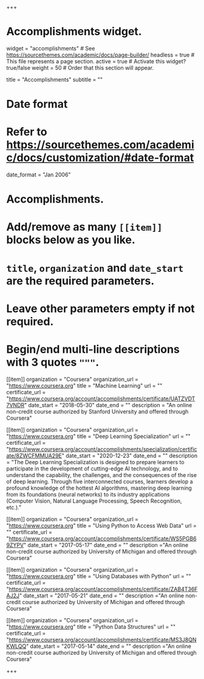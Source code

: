 +++
# Accomplishments widget.
widget = "accomplishments"  # See https://sourcethemes.com/academic/docs/page-builder/
headless = true  # This file represents a page section.
active = true  # Activate this widget? true/false
weight = 50  # Order that this section will appear.

title = "Accomplish&shy;ments"
subtitle = ""

# Date format
#   Refer to https://sourcethemes.com/academic/docs/customization/#date-format
date_format = "Jan 2006"

# Accomplishments.
#   Add/remove as many `[[item]]` blocks below as you like.
#   `title`, `organization` and `date_start` are the required parameters.
#   Leave other parameters empty if not required.
#   Begin/end multi-line descriptions with 3 quotes `"""`.

[[item]]
  organization = "Coursera"
  organization_url = "https://www.coursera.org"
  title = "Machine Learning"
  url = ""
  certificate_url = "https://www.coursera.org/account/accomplishments/certificate/UATZVDT7VNDR"
  date_start = "2018-05-30"
  date_end = ""
  description = "An online non-credit course authorized by Stanford University and offered through Coursera"


[[item]]
  organization = "Coursera"
  organization_url = "https://www.coursera.org"
  title = "Deep Learning Specialization"
  url = ""
  certificate_url = "https://www.coursera.org/account/accomplishments/specialization/certificate/8ZWCFMMUA29E"
  date_start = "2020-12-23"
  date_end = ""
  description = "The Deep Learning Specialization is designed to prepare learners to participate in the development of cutting-edge AI technology, and to understand the capability, the challenges, and the consequences of the rise of deep learning. Through five interconnected courses, learners develop a profound knowledge of the hottest AI algorithms, mastering deep learning from its foundations (neural networks) to its industry applications (Computer Vision, Natural Language Processing, Speech Recognition, etc.)."


  
[[item]]
  organization = "Coursera"
  organization_url = "https://www.coursera.org"
  title = "Using Python to Access Web Data"
  url = ""
  certificate_url = "https://www.coursera.org/account/accomplishments/certificate/WS5PGB69ZYPV"
  date_start = "2017-05-17"
  date_end = ""
  description ="An online non-credit course authorized by University of Michigan and offered through Coursera"
  
[[item]]
  organization = "Coursera"
  organization_url = "https://www.coursera.org"
  title = "Using Databases with Python"
  url = ""
  certificate_url = "https://www.coursera.org/account/accomplishments/certificate/ZAB4T36FAJ2J"
  date_start = "2017-05-21"
  date_end = ""
  description ="An online non-credit course authorized by University of Michigan and offered through Coursera"
  
[[item]]
  organization = "Coursera"
  organization_url = "https://www.coursera.org"
  title = "Python Data Structures"
  url = ""
  certificate_url = "https://www.coursera.org/account/accomplishments/certificate/MS3J8QNKWLQQ"
  date_start = "2017-05-14"
  date_end = ""
  description ="An online non-credit course authorized by University of Michigan and offered through Coursera"

+++
